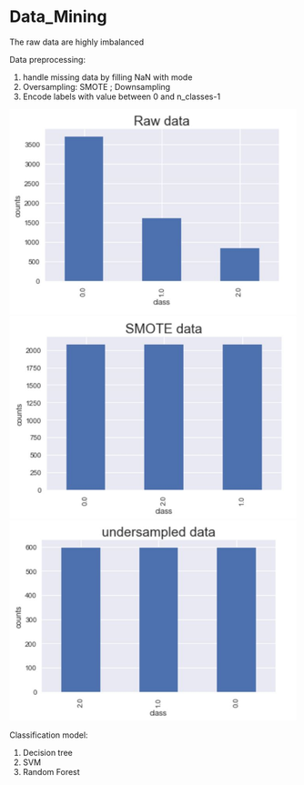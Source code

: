 # Data_Mining
The raw data are highly imbalanced

Data preprocessing: 
1. handle missing data by filling NaN with mode
2. Oversampling: SMOTE ; Downsampling
3. Encode labels with value between 0 and n_classes-1

![alt text](https://github.com/ytsai43/Data_Mining/blob/master/skew_data.JPG)
![alt text](https://github.com/ytsai43/Data_Mining/blob/master/SMOTE_data.JPG)
![alt text](https://github.com/ytsai43/Data_Mining/blob/master/undersampled_data.JPG)

Classification model:
1. Decision tree
2. SVM
3. Random Forest

